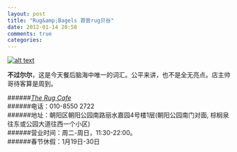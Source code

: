 ```yaml
---
layout: post
title: "Rug&amp;Bagels 首尝rug贝谷"
date: 2012-01-14 20:58
comments: true
categories: 
---
```

[![alt text](http://kuanmall.com/img/blog_9c9c64e38cf994909d293cd1f81d88bb5283_3.jpg)](http://kuanmall.com/img/blog_9c9c64e38cf994909d293cd1f81d88bb5283_6.jpg)
<!-- more -->
__不过尔尔__，这是今天餐后脑海中唯一的词汇。公平来讲，也不是全无亮点。店主帅哥待客算是周到。

######[_The Rug Cafe_](http://www.therugcafes.com/)<br>
######电话：010-8550 2722<br>
######地址：朝阳区朝阳公园南路丽水嘉园4号楼1层(朝阳公园南门对面, 棕榈泉往东或公园大道往西一个小区)<br>
######营业时间：周二-周日，11:30-22:00。<br>
######春节休假：1月19日-30日<br>